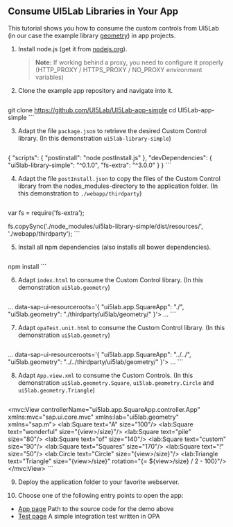 ## Consume UI5Lab Libraries in Your App

This tutorial shows you how to consume the custom controls from UI5Lab (in our case the example library [geometry](https://github.com/UI5Lab/UI5Lab-library-simple)) in app projects.

1. Install node.js (get it from [nodejs.org](http://nodejs.org/)).

	> **Note:** If working behind a proxy, you need to configure it properly (HTTP_PROXY / HTTPS_PROXY / NO_PROXY environment variables)

2. Clone the example app repository and navigate into it.

	```sh
git clone https://github.com/UI5Lab/UI5Lab-app-simple
cd UI5Lab-app-simple
	```

3. Adapt the file `package.json` to retrieve the desired Custom Control library.
(In this demonstration `ui5lab-library-simple`)

	``` json
{
  "scripts": {
    "postinstall": "node postInstall.js"
  },
  "devDependencies": {
    "ui5lab-library-simple": "^0.1.0",
    "fs-extra": "^3.0.0"
  }
}
	```

4. Adapt the file `postInstall.json` to copy the files of the Custom Control library from the nodes_modules-directory to the application folder.
(In this demonstration to `./webapp/thirdparty`)

	```javascript
var fs = require('fs-extra');

fs.copySync('./node_modules/ui5lab-library-simple/dist/resources/', './webapp/thirdparty');
	```

5. Install all npm dependencies (also installs all bower dependencies).

	```sh
npm install
	```

6. Adapt `index.html` to consume the Custom Control library.
(In this demonstration `ui5lab.geometry`)

	```
...
    data-sap-ui-resourceroots='{
        "ui5lab.app.SquareApp": "./",
        "ui5lab.geometry": "./thirdparty/ui5lab/geometry/"
    }'>
...
	```

7. Adapt `opaTest.unit.html` to consume the Custom Control library.
(In this demonstration `ui5lab.geometry`)
	```
...
    data-sap-ui-resourceroots='{
        "ui5lab.app.SquareApp": "../../",
        "ui5lab.geometry": "../../thirdparty/ui5lab/geometry/"
    }'>
...
	```

8. Adapt `App.view.xml` to consume the Custom Controls.
(In this demonstration `ui5lab.geometry.Square`, `ui5lab.geometry.Circle` and `ui5lab.geometry.Triangle`)

	```xml
<mvc:View
    controllerName="ui5lab.app.SquareApp.controller.App"
    xmlns:mvc="sap.ui.core.mvc"
    xmlns:lab="ui5lab.geometry"
    xmlns="sap.m">
    <App>
        <pages>
            <Page title="{i18n>title}">
                <content>
                    <Slider value="{view>/size}" min="50" max="500"/>
                    <lab:Square text="A" size="100"/>
                    <lab:Square text="wonderful" size="{view>/size}"/>
                    <lab:Square text="pile" size="80"/>
                    <lab:Square text="of" size="140"/>
                    <lab:Square text="custom" size="90"/>
                    <lab:Square text="Squares" size="170"/>
                    <lab:Square text="!" size="50"/>
                    <lab:Circle text="Circle" size="{view>/size}"/>
                    <lab:Triangle text="Triangle" size="{view>/size}" rotation="{= ${view>/size} / 2 - 100}"/>
                </content>
            </Page>
        </pages>
    </App>
</mvc:View>
	```

9. Deploy the application folder to your favorite webserver.

10. Choose one of the following entry points to open the app:

 * [App page](webapp/index.html) Path to the source code for the demo above
 * [Test page](webapp/test/integration/opaTests.qunit.html) A simple integration test written in OPA

